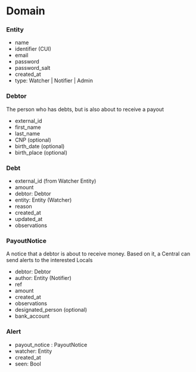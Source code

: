 # Domain

### Entity
- name
- identifier (CUI)
- email
- password
- password_salt
- created_at
- type: Watcher | Notifier | Admin

### Debtor
The person who has debts, but is also about to receive a payout
- external_id
- first_name
- last_name
- CNP (optional)
- birth_date (optional)
- birth_place (optional)

### Debt
- external_id (from Watcher Entity)
- amount
- debtor: Debtor
- entity: Entity (Watcher)
- reason
- created_at
- updated_at
- observations


### PayoutNotice
A notice that a debtor is about to receive money. Based on it, a Central can send alerts to the interested Locals
- debtor: Debtor
- author: Entity (Notifier)
- ref
- amount
- created_at
- observations
- designated_person (optional)
- bank_account

### Alert
- payout_notice : PayoutNotice
- watcher: Entity
- created_at
- seen: Bool
 
